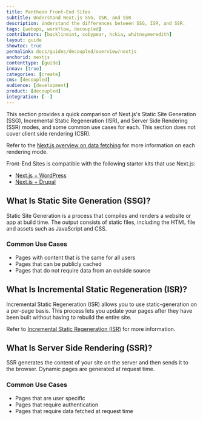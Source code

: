 ```yaml
---
title: Pantheon Front-End Sites
subtitle: Understand Next.js SSG, ISR, and SSR
description: Understand the differences between SSG, ISR, and SSR.
tags: [webops, workflow, decoupled]
contributors: [backlineint, cobypear, hckia, whitneymeredith]
layout: guide
showtoc: true
permalink: docs/guides/decoupled/overview/nextjs
anchorid: nextjs
contenttype: [guide]
innav: [true]
categories: [create]
cms: [decoupled]
audience: [development]
product: [decoupled]
integration: [--]
---
```


This section provides a quick comparison of Next.js's Static Site Generation (SSG), Incremental Static Regeneration (ISR), and Server Side Rendering (SSR) modes, and some common use cases for each. This section does not cover client side rendering (CSR).

Refer to the [Next.js overview on data fetching](https://nextjs.org/docs/basic-features/data-fetching/overview) for more information on each rendering mode.

Front-End Sites is compatible with the following starter kits that use Next.js:

- [Next.js + WordPress](/guides/decoupled/wp-nextjs-frontend-starters)
- [Next.js + Drupal](/guides/decoupled/drupal-nextjs-frontend-starters)

## What Is Static Site Generation (SSG)?

Static Site Generation is a process that compiles and renders a website or app at build time. The output consists of static files, including the HTML file and assets such as JavaScript and CSS.

### Common Use Cases

- Pages with content that is the same for all users
- Pages that can be publicly cached
- Pages that do not require data from an outside source

## What Is Incremental Static Regeneration (ISR)?

 Incremental Static Regeneration (ISR) allows you to use static-generation on a per-page basis. This process lets you update your pages after they have been built without having to rebuild the entire site.

Refer to [Incremental Static Regeneration (ISR)](https://nextjs.org/docs/basic-features/data-fetching/incremental-static-regeneration) for more information.

## What Is Server Side Rendering (SSR)?

SSR generates the content of your site on the server and then sends it to the browser. Dynamic pages are generated at request time.

### Common Use Cases

- Pages that are user specific
- Pages that require authentication
- Pages that require data fetched at request time
